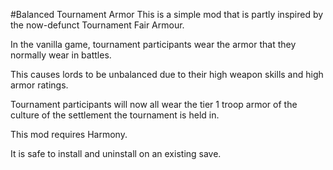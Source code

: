 #Balanced Tournament Armor
This is a simple mod that is partly inspired by the now-defunct Tournament Fair Armour.

In the vanilla game, tournament participants wear the armor that they normally wear in battles.

This causes lords to be unbalanced due to their high weapon skills and high armor ratings.

Tournament participants will now all wear the tier 1 troop armor of the culture of the settlement the tournament is held in.

This mod requires Harmony.

It is safe to install and uninstall on an existing save.
